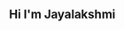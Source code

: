 ## Hi I'm Jayalakshmi
<!DOCTYPE html>
<html lang="en">
<head>
    <meta charset="UTF-8">
    <meta name="viewport" content="width=device-width, initial-scale=1.0">
    <title>Background Image Example</title>
    <style>
        body {
            background-image: url('https://github.com/user-attachments/assets/cba976c1-2153-4d89-8941-0e0e84b1fcb4');
            background-size: cover; /* This ensures the image covers the entire background */
            background-position: center; /* This centers the image */
            background-repeat: no-repeat; /* Prevents the image from repeating */
            height: 100vh; /* Makes sure the body takes up the entire viewport height */
            margin: 0; /* Removes default margin */
        }
    </style>
</head>
<body>

</body>
</html>


<!--
**BJayalakshmi/BJayalakshmi** is a ✨ _special_ ✨ repository because its `README.md` (this file) appears on your GitHub profile.

Here are some ideas to get you started:

- 🔭 I’m currently working on ...
- 🌱 I’m currently learning ...
- 👯 I’m looking to collaborate on ...
- 🤔 I’m looking for help with ...
- 💬 Ask me about ...
- 📫 How to reach me: ...
- 😄 Pronouns: ...
- ⚡ Fun fact: ...
-->
